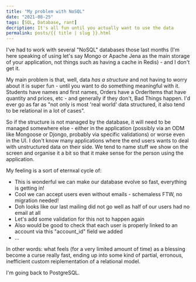 ```yaml
---
title: "My problem with NoSQL"
date: "2021-08-25"
tags: [SQL, Database, rant]
decription: It's all fun until you actually want to use the data
permalink: posts/{{ title | slug }}.html
---
```


I've had to work with several "NoSQL" databases those last months (I'm here speaking of using let's say Mongo or Apache Jena as the main storage of your application, not things such as having a cache in Redis) - and I don't get it.

My main problem is that, well, data *has a structure* and not having to worry about it is super fun - until you want to do something meaningful with it. Students have names and first names, Orders have a OrderItems that have quantity and prices, etc - and generally if they don't, Bad Things happen. I'd ever go as far as "not only is most 'real world' data structured, it also tend to be relational in a lot of cases".

So if the structure is not managed by the database, it will need to be managed somewhere else - either in the application (possibly via an ODM like Mongoose or Djongo, probably via specific validations) or worse even in the UI. I don't know many applications where the end users wants to deal with unstructured data on their side. We tend to name stuff we show on the screen and organise it a bit so that it make sense for the person using the application.

My feeling is a sort of eternxal cycle of:

- This is wonderful we can make our database evolve so fast, everything is getting in!
- Cool we can accept users even without emails - schemaless FTW, no migration needed!
- Doh looks like our last mailing did not go well as half of our users had no email at all
- Let's add some validation for this not to happen again
- Also would be good to check that each user is properly linked to an account via this "account_id" field we added
- ...

In other words: what feels (for a very limited amount of time) as a blessing become a curse really fast, ending up into some kind of partial, erronous, inefficient custom reiplementation of a relational model.

I'm going back to PostgreSQL.